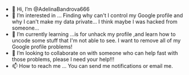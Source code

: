 - 👋 Hi, I’m @AdelinaBandrova666
- 👀 I’m interested in ... Finding why can't I control my Google profile and why I can't make my data private... I think maybe I was hacked from someone...
- 🌱 I’m currently learning ...is for unhack my profile ,and learn how to uncode some stuff that I'm not able to see. I want to remove all of my Google profile problems!
- 💞️ I’m looking to collaborate on with someone who can help fast with those problems, please I need your help!!!
- 📫 How to reach me ... You can send me notifications or email me.

<!---
AdelinaBandrova666/AdelinaBandrova666 is a ✨ special ✨ repository because its `README.md` (this file) appears on your GitHub profile.
You can click the Preview link to take a look at your changes.
---Tap on a clip to paste it in the text box.>
